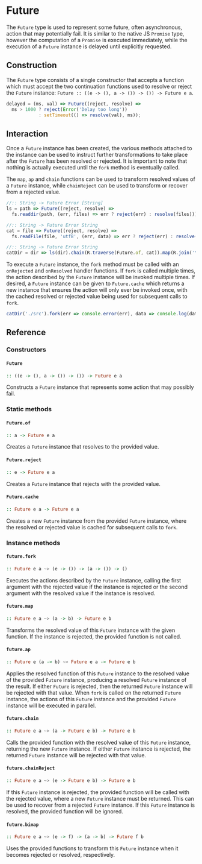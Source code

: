 # Future

The `Future` type is used to represent some future, often asynchronous,
action that may potentially fail. It is similar to the native JS `Promise` type,
however the computation of a `Promise` is executed immediately, while the
execution of a `Future` instance is delayed until explicitly requested.

## Construction

The `Future` type consists of a single constructor that accepts a function which
must accept the two continuation functions used to resolve or reject the
`Future` instance: `Future :: ((e -> (), a -> ()) -> ()) -> Future e a`.

```js
delayed = (ms, val) => Future((reject, resolve) =>
  ms > 1000 ? reject(Error('Delay too long'))
            : setTimeout(() => resolve(val), ms));
```

## Interaction

Once a `Future` instance has been created, the various methods attached to the
instance can be used to instruct further transformations to take place after
the `Future` has been resolved or rejected. It is important to note that nothing
is actually executed until the `fork` method is eventually called.

The `map`, `ap` and `chain` functions can be used to transform resolved values
of a `Future` instance, while `chainReject` can be used to transform or recover
from a rejected value.

```js
//:: String -> Future Error [String]
ls = path => Future((reject, resolve) =>
  fs.readdir(path, (err, files) => err ? reject(err) : resolve(files)));

//:: String -> Future Error String
cat = file => Future((reject, resolve) =>
  fs.readFile(file, 'utf8', (err, data) => err ? reject(err) : resolve(data)));

//:: String -> Future Error String
catDir = dir => ls(dir).chain(R.traverse(Future.of, cat)).map(R.join('\n'));
```

To execute a `Future` instance, the `fork` method must be called with an
`onRejected` and `onResolved` handler functions. If `fork` is called multiple
times, the action described by the `Future` instance will be invoked multiple
times. If desired, a `Future` instance can be given to `Future.cache` which
returns a new instance that ensures the action will only ever be invoked once,
with the cached resolved or rejected value being used for subsequent calls to
`fork`.

```js
catDir('./src').fork(err => console.error(err), data => console.log(data));
```

## Reference

### Constructors

#### `Future`
```hs
:: ((e -> (), a -> ()) -> ()) -> Future e a
```
Constructs a `Future` instance that represents some action that may possibly
fail.

### Static methods

#### `Future.of`
```hs
:: a -> Future e a
```
Creates a `Future` instance that resolves to the provided value.

#### `Future.reject`
```hs
:: e -> Future e a
```
Creates a `Future` instance that rejects with the provided value.

#### `Future.cache`
```hs
:: Future e a -> Future e a
```
Creates a new `Future` instance from the provided `Future` instance, where the
resolved or rejected value is cached for subsequent calls to `fork`.

### Instance methods

#### `future.fork`
```hs
:: Future e a ~> (e -> ()) -> (a -> ()) -> ()
```
Executes the actions described by the `Future` instance, calling the first
argument with the rejected value if the instance is rejected or the second
argument with the resolved value if the instance is resolved.

#### `future.map`
```hs
:: Future e a ~> (a -> b) -> Future e b
```
Transforms the resolved value of this `Future` instance with the given function.
If the instance is rejected, the provided function is not called.

#### `future.ap`
```hs
:: Future e (a -> b) ~> Future e a -> Future e b
```
Applies the resolved function of this `Future` instance to the resolved value of
the provided `Future` instance, producing a resolved `Future` instance of the
result. If either `Future` is rejected, then the returned `Future` instance will
be rejected with that value. When `fork` is called on the returned `Future`
instance, the actions of this `Future` instance and the provided `Future`
instance will be executed in parallel.

#### `future.chain`
```hs
:: Future e a ~> (a -> Future e b) -> Future e b
```
Calls the provided function with the resolved value of this `Future` instance,
returning the new `Future` instance. If either `Future` instance is rejected,
the returned `Future` instance will be rejected with that value.

#### `future.chainReject`
```hs
:: Future e a ~> (e -> Future e b) -> Future e b
```
If this `Future` instance is rejected, the provided function will be called with
the rejected value, where a new `Future` instance must be returned. This can
be used to recover from a rejected `Future` instance. If this `Future` instance
is resolved, the provided function will be ignored.

#### `future.bimap`
```hs
:: Future e a ~> (e -> f) -> (a -> b) -> Future f b
```
Uses the provided functions to transform this `Future` instance when it becomes
rejected or resolved, respectively.
